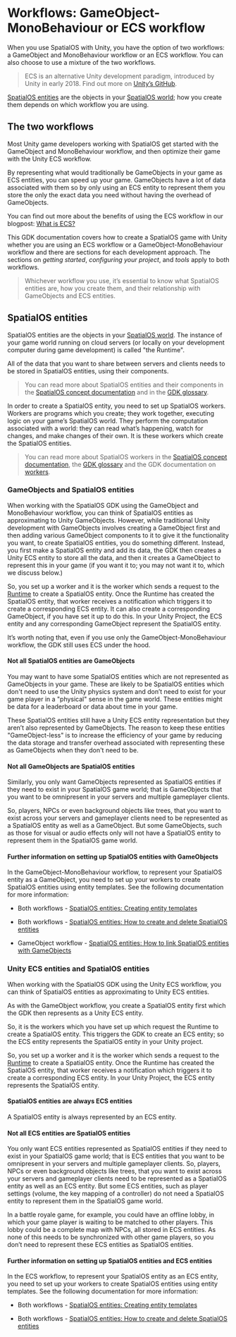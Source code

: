 [//]: # (Doc of docs reference 16+27)

# Workflows: GameObject-MonoBehaviour or ECS workflow

When you use SpatialOS with Unity, you have the option of two workflows: a GameObject and MonoBehaviour workflow or an ECS workflow. You can also choose to use a mixture of the two workflows.

> ECS is an alternative Unity development paradigm, introduced by Unity in early 2018. Find out more on [Unity’s GitHub](https://github.com/Unity-Technologies/EntityComponentSystemSamples/blob/master/Documentation/content/ecs_in_detail.md#world).

[SpatialOS entities]({{urlRoot}}/content/glossary#spatialos-entity) are the objects in your [SpatialOS world]({{urlRoot}}/content/glossary#spatialos-world); how you create them depends on which workflow you are using.

## The two workflows

Most Unity game developers working with SpatialOS get started with the GameObject and MonoBehaviour workflow, and then optimize their game with the Unity ECS workflow.

By representing what would traditionally be GameObjects in your game as ECS entities, you can speed up your game. GameObjects have a lot of data associated with them so by only using an ECS entity to represent them you store the only the exact data you need without having the overhead of GameObjects.

You can find out more about the benefits of using the ECS workflow in our blogpost: [What is ECS?](https://improbable.io/games/blog/unity-ecs-1)

This GDK documentation covers  how to create a SpatialOS game with Unity whether you are using an ECS workflow or a GameObject-MonoBehaviour workflow and there are sections for each development approach.
The sections on _getting started_, _configuring your project_, and  _tools_ apply to both workflows.

> Whichever workflow you use, it’s essential to know what SpatialOS entities are, how you create them, and their relationship with GameObjects and ECS entities.

## SpatialOS entities

SpatialOS entities are the objects in your [SpatialOS world]({{urlRoot}}/content/glossary#spatialos-world). The instance of your game world running on cloud servers (or locally on your development computer during game development) is called "the Runtime".

All of the data that you want to share between servers and clients needs to be stored in SpatialOS entities, using their components.

>You can read more about SpatialOS entities and their components in the [SpatialOS concept documentation](https://docs.improbable.io/reference/latest/shared/concepts/world-entities-components) and in the [GDK glossary]({{urlRoot}}/content/glossary#spatialos-entity).

In order to create a SpatialOS entity, you need to set up SpatialOS workers. Workers are programs which you create; they work together, executing logic on your game’s SpatialOS world. They perform the computation associated with a world: they can read what’s happening, watch for changes, and make changes of their own. It is these workers which create the SpatialOS entities.

>You can read more about SpatialOS workers in the [SpatialOS concept documentation](https://docs.improbable.io/reference/latest/shared/concepts/workers-load-balancing), the [GDK glossary]({{urlRoot}}/content/glossary#worker) and the GDK documentation on [workers]({{urlRoot}}/content/workers/workers-in-the-gdk).  

### GameObjects and SpatialOS entities

When working with the SpatialOS GDK using the GameObject and MonoBehaviour workflow, you can think of SpatialOS entities as approximating to Unity GameObjects. However, while traditional Unity development with GameObjects involves creating a GameObject first and then adding various GameObject components to it to give it the functionality you want, to create SpatialOS entities, you do something different. Instead, you first make a SpatialOS entity and add its data, the GDK then creates a Unity ECS entity to store all the data, and then it creates a GameObject to represent this in your game (if you want it to; you may not want it to, which we discuss below.)

So, you set up a worker and it is the worker which sends a request to the [Runtime]({{urlRoot}}/content/glossary#spatialos-runtime) to create a SpatialOS entity. Once the Runtime has created the SpatialOS entity, that worker receives a notification which triggers it to create a corresponding ECS entity. It can also create a corresponding GameObject, if you have set it up to do this. In your Unity Project, the ECS entity and any corresponding GameObject represent the SpatialOS entity.

It’s worth noting that, even if you use only the GameObject-MonoBehaviour workflow, the GDK still uses ECS under the hood.

#### Not all SpatialOS entities are GameObjects

You may want to have some SpatialOS entities which are not represented as GameObjects in your game. These are likely to be SpatialOS entities which don't need to use the Unity physics system and don’t need to exist for your game player in a "physical" sense in the game world. These entities might be data for a leaderboard or data about time in your game.

These SpatialOS entities still have a Unity ECS entity representation but they aren’t also represented by GameObjects. The reason to keep these entities "GameObject-less" is to increase the efficiency of your game by reducing the data storage and transfer overhead associated with representing these as GameObjects when they don't need to be.

#### Not all GameObjects are SpatialOS entities

Similarly, you only want GameObjects represented as SpatialOS entities if they need to exist in your SpatialOS game world; that is GameObjects that you want to be omnipresent in your servers and multiple gameplayer clients.

So, players, NPCs or even background objects like trees, that you want to exist across your servers and gameplayer clients need to be represented as a SpatialOS entity as well as a GameObject.  But some GameObjects, such as those for visual or audio effects only will not have a SpatialOS entity to represent them in the SpatialOS game world.

#### Further information on setting up SpatialOS entities with GameObjects

In the GameObject-MonoBehaviour workflow, to represent your SpatialOS entity as a GameObject, you need to set up your workers to create SpatialOS entities using entity templates. See the following documentation for more information:

* Both workflows - [SpatialOS entities: Creating entity templates]({{urlRoot}}/content/entity-templates)

* Both workflows - [SpatialOS entities: How to create and delete SpatialOS entities]({{urlRoot}}/content/gameobject/create-delete-spos-entries)

* GameObject workflow - [SpatialOS entities: How to link SpatialOS entities with GameObjects]({{urlRoot}}/content/gameobject/linking-spos-entities-gameobjects)

### Unity ECS entities and SpatialOS entities

When working with the SpatialOS GDK using the Unity ECS workflow, you can think of SpatialOS entities as approximating to Unity ECS entities.

As with the GameObject workflow, you create a SpatialOS entity first which the GDK then represents as a Unity ECS entity.

So, it is the workers which you have set up which request the Runtime to create a SpatialOS entity. This triggers the GDK to create an ECS entity;  so the ECS entity represents the SpatialOS entity in your Unity project.

So, you set up a worker and it is the worker which sends a request to the [Runtime]({{urlRoot}}/content/glossary#spatialos-runtime) to create a SpatialOS entity. Once the Runtime has created the SpatialOS entity, that worker receives a notification which triggers it to create a corresponding ECS entity. In your Unity Project, the ECS entity represents the SpatialOS entity.

#### SpatialOS entities are always ECS entities

A SpatialOS entity is always represented by an ECS entity.

#### Not all ECS entities are SpatialOS entities

You only want ECS entities represented as SpatialOS entities if they need to exist in your SpatialOS game world; that is ECS entities that you want to be omnipresent in your servers and multiple gameplayer clients. So, players, NPCs or even background objects like trees, that you want to exist across your servers and gameplayer clients need to be represented as a SpatialOS entity as well as an ECS entity.  But some ECS entities, such as player settings (volume, the key mapping of a controller) do not need a SpatialOS entity to represent them in the SpatialOS game world.

In a battle royale game, for example,  you could have an offline lobby, in which your game player is waiting to be matched to other players. This lobby could be a complete map with NPCs, all stored in ECS entities. As none of this needs to be synchronized with other game players, so you don’t need to represent these ECS entities as SpatialOS entities.

#### Further information on setting up SpatialOS entities and ECS entities

In the ECS workflow, to represent your SpatialOS entity as an ECS entity, you need to set up your workers to create SpatialOS entities using entity templates.  See the following documentation for more information:

* Both workflows - [SpatialOS entities: Creating entity templates]({{urlRoot}}/content/entity-templates)

* Both workflows - [SpatialOS entities: How to create and delete SpatialOS entities]({{urlRoot}}/content/gameobject/create-delete-spos-entries)

